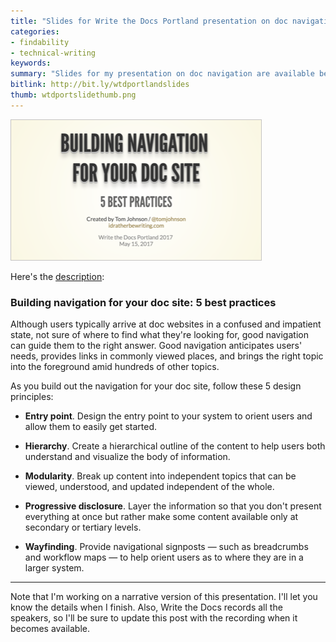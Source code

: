 ```yaml
---
title: "Slides for Write the Docs Portland presentation on doc navigation best practices"
categories:
- findability
- technical-writing
keywords:
summary: "Slides for my presentation on doc navigation are available below. I'm giving this presentation at Write the Docs Portland on May 15. The presentation is about 20 minutes long."
bitlink: http://bit.ly/wtdportlandslides
thumb: wtdportslidethumb.png
---
```


<a href="https://idratherbewriting.com/files/doc-navigation-wtd/index.html"><img src="/images/wtdpresoportland.png"/></a>

Here's the [description](http://www.writethedocs.org/conf/na/2017/speakers/#speaker-tom-johnson):

### Building navigation for your doc site: 5 best practices

Although users typically arrive at doc websites in a confused and impatient state, not sure of where to find what they're looking for, good navigation can guide them to the right answer. Good navigation anticipates users' needs, provides links in commonly viewed places, and brings the right topic into the foreground amid hundreds of other topics.

As you build out the navigation for your doc site, follow these 5 design principles:

*   **Entry point**. Design the entry point to your system to orient users and allow them to easily get started.

*   **Hierarchy**. Create a hierarchical outline of the content to help users both understand and visualize the body of information.

*   **Modularity**. Break up content into independent topics that can be viewed, understood, and updated independent of the whole.

*   **Progressive disclosure**. Layer the information so that you don't present everything at once but rather make some content available only at secondary or tertiary levels.

*   **Wayfinding**. Provide navigational signposts — such as breadcrumbs and workflow maps — to help orient users as to where they are in a larger system.


<hr/>

Note that I'm working on a narrative version of this presentation. I'll let you know the details when I finish. Also, Write the Docs records all the speakers, so I'll be sure to update this post with the recording when it becomes available.
